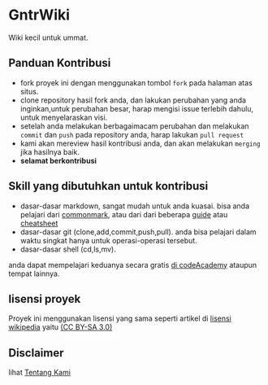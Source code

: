 # GntrWiki 

Wiki kecil untuk ummat.

## Panduan Kontribusi

- fork proyek ini dengan menggunakan tombol `fork` pada halaman atas situs.
- clone repository hasil fork anda, dan lakukan perubahan yang anda inginkan,untuk perubahan besar, harap mengisi issue terlebih dahulu, untuk menyelaraskan visi.
- setelah anda melakukan berbagaimacam perubahan dan melakukan `commit` dan `push` pada repository anda, harap lakukan `pull request`
- kami akan mereview hasil kontribusi anda, dan akan melakukan `merging` jika hasilnya baik.
- **selamat berkontribusi**

## Skill yang dibutuhkan untuk kontribusi

- dasar-dasar markdown, sangat mudah untuk anda kuasai. bisa anda pelajari dari [commonmark](http://commonmark.org/help/tutorial/), atau dari
dari beberapa [guide](https://blog.ghost.org/markdown/) atau [cheatsheet](https://github.com/adam-p/markdown-here/wiki/Markdown-Cheatsheet)
- dasar-dasar git (clone,add,commit,push,pull). anda bisa pelajari dalam waktu singkat hanya untuk operasi-operasi tersebut. 
- dasar-dasar shell (cd,ls,mv). 

anda dapat mempelajari keduanya secara gratis [di codeAcademy](https://www.codecademy.com/learn) ataupun tempat lainnya.

## lisensi proyek

Proyek ini menggunakan lisensi yang sama seperti artikel di [lisensi wikipedia](https://en.wikipedia.org/wiki/Wikipedia:Text_of_Creative_Commons_Attribution-ShareAlike_3.0_Unported_License) yaitu [(CC BY-SA 3.0)](https://creativecommons.org/licenses/by-sa/3.0/)

## **Disclaimer**

lihat [Tentang Kami](http://gntrwiki.azzamsa.com/Tentang_kami/)
